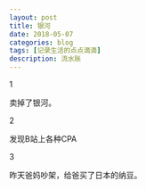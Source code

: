 ```yaml
---
layout: post
title: 银河
date: 2018-05-07
categories: blog
tags: [记录生活的点点滴滴]
description: 流水账
---
```


1 

卖掉了银河。

2

发现B站上各种CPA

3

昨天爸妈吵架，给爸买了日本的纳豆。






